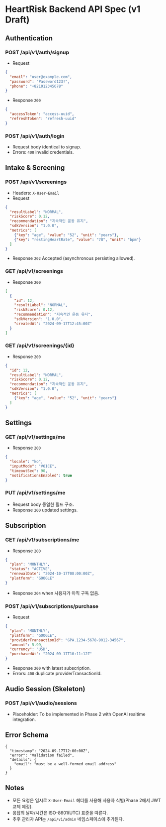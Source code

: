 # HeartRisk Backend API Spec (v1 Draft)

## Authentication
### POST /api/v1/auth/signup
- Request
```json
{
  "email": "user@example.com",
  "password": "Password123!",
  "phone": "+821012345678"
}
```
- Response `200`
```json
{
  "accessToken": "access-uuid",
  "refreshToken": "refresh-uuid"
}
```

### POST /api/v1/auth/login
- Request body identical to signup.
- Errors: `400` invalid credentials.

## Intake & Screening
### POST /api/v1/screenings
- Headers: `X-User-Email`
- Request
```json
{
  "resultLabel": "NORMAL",
  "riskScore": 0.12,
  "recommendation": "지속적인 운동 유지",
  "sdkVersion": "1.0.0",
  "metrics": [
    {"key": "age", "value": "52", "unit": "years"},
    {"key": "restingHeartRate", "value": "78", "unit": "bpm"}
  ]
}
```
- Response `202` Accepted (asynchronous persisting allowed).

### GET /api/v1/screenings
- Response `200`
```json
[
  {
    "id": 12,
    "resultLabel": "NORMAL",
    "riskScore": 0.12,
    "recommendation": "지속적인 운동 유지",
    "sdkVersion": "1.0.0",
    "createdAt": "2024-09-17T12:45:00Z"
  }
]
```

### GET /api/v1/screenings/{id}
- Response `200`
```json
{
  "id": 12,
  "resultLabel": "NORMAL",
  "riskScore": 0.12,
  "recommendation": "지속적인 운동 유지",
  "sdkVersion": "1.0.0",
  "metrics": [
    {"key": "age", "value": "52", "unit": "years"}
  ]
}
```

## Settings
### GET /api/v1/settings/me
- Response `200`
```json
{
  "locale": "ko",
  "inputMode": "VOICE",
  "timeoutSec": 90,
  "notificationsEnabled": true
}
```

### PUT /api/v1/settings/me
- Request body 동일한 필드 구조.
- Response `200` updated settings.

## Subscription
### GET /api/v1/subscriptions/me
- Response `200`
```json
{
  "plan": "MONTHLY",
  "status": "ACTIVE",
  "renewalDate": "2024-10-17T08:00:00Z",
  "platform": "GOOGLE"
}
```
- Response `204` when 사용자가 아직 구독 없음.

### POST /api/v1/subscriptions/purchase
- Request
```json
{
  "plan": "MONTHLY",
  "platform": "GOOGLE",
  "providerTransactionId": "GPA.1234-5678-9012-34567",
  "amount": 5.99,
  "currency": "USD",
  "purchasedAt": "2024-09-17T10:11:12Z"
}
```
- Response `200` with latest subscription.
- Errors: `400` duplicate providerTransactionId.

## Audio Session (Skeleton)
### POST /api/v1/audio/sessions
- Placeholder: To be implemented in Phase 2 with OpenAI realtime integration.

## Error Schema
```
{
  "timestamp": "2024-09-17T12:00:00Z",
  "error": "Validation failed",
  "details": {
    "email": "must be a well-formed email address"
  }
}
```

## Notes
- 모든 요청은 임시로 `X-User-Email` 헤더를 사용해 사용자 식별(Phase 2에서 JWT 교체 예정).
- 응답의 날짜/시간은 ISO-8601(UTC) 표준을 따른다.
- 추후 관리자 API는 `/api/v1/admin` 네임스페이스에 추가된다.
